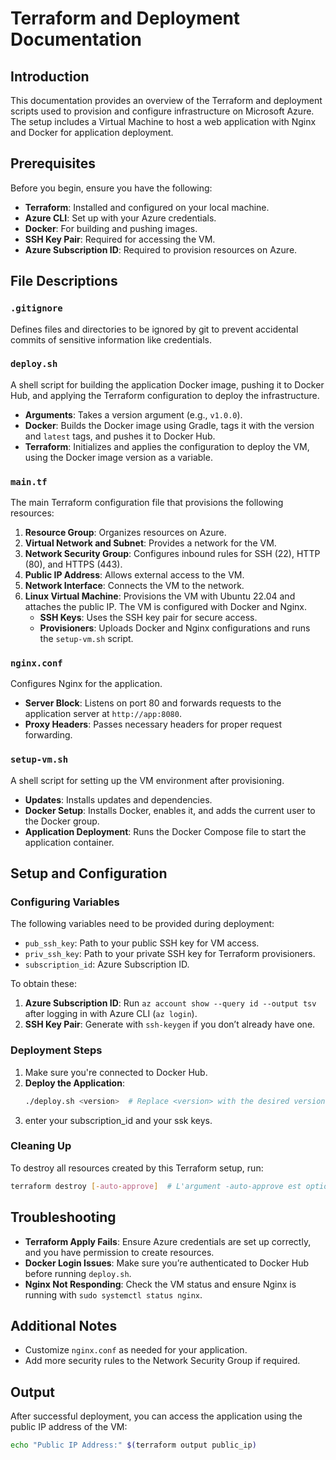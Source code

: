 # Terraform and Deployment Documentation

## Introduction

This documentation provides an overview of the Terraform and deployment scripts used to provision and configure infrastructure on Microsoft Azure. The setup includes a Virtual Machine to host a web application with Nginx and Docker for application deployment.

## Prerequisites

Before you begin, ensure you have the following:

- **Terraform**: Installed and configured on your local machine.
- **Azure CLI**: Set up with your Azure credentials.
- **Docker**: For building and pushing images.
- **SSH Key Pair**: Required for accessing the VM.
- **Azure Subscription ID**: Required to provision resources on Azure.

## File Descriptions

### `.gitignore`

Defines files and directories to be ignored by git to prevent accidental commits of sensitive information like credentials.

### `deploy.sh`

A shell script for building the application Docker image, pushing it to Docker Hub, and applying the Terraform configuration to deploy the infrastructure.

- **Arguments**: Takes a version argument (e.g., `v1.0.0`).
- **Docker**: Builds the Docker image using Gradle, tags it with the version and `latest` tags, and pushes it to Docker Hub.
- **Terraform**: Initializes and applies the configuration to deploy the VM, using the Docker image version as a variable.

### `main.tf`

The main Terraform configuration file that provisions the following resources:

1. **Resource Group**: Organizes resources on Azure.
2. **Virtual Network and Subnet**: Provides a network for the VM.
3. **Network Security Group**: Configures inbound rules for SSH (22), HTTP (80), and HTTPS (443).
4. **Public IP Address**: Allows external access to the VM.
5. **Network Interface**: Connects the VM to the network.
6. **Linux Virtual Machine**: Provisions the VM with Ubuntu 22.04 and attaches the public IP. The VM is configured with Docker and Nginx.
   - **SSH Keys**: Uses the SSH key pair for secure access.
   - **Provisioners**: Uploads Docker and Nginx configurations and runs the `setup-vm.sh` script.

### `nginx.conf`

Configures Nginx for the application.

- **Server Block**: Listens on port 80 and forwards requests to the application server at `http://app:8080`.
- **Proxy Headers**: Passes necessary headers for proper request forwarding.

### `setup-vm.sh`

A shell script for setting up the VM environment after provisioning.

- **Updates**: Installs updates and dependencies.
- **Docker Setup**: Installs Docker, enables it, and adds the current user to the Docker group.
- **Application Deployment**: Runs the Docker Compose file to start the application container.

## Setup and Configuration

### Configuring Variables

The following variables need to be provided during deployment:

- `pub_ssh_key`: Path to your public SSH key for VM access.
- `priv_ssh_key`: Path to your private SSH key for Terraform provisioners.
- `subscription_id`: Azure Subscription ID.

To obtain these:

1. **Azure Subscription ID**: Run `az account show --query id --output tsv` after logging in with Azure CLI (`az login`).
2. **SSH Key Pair**: Generate with `ssh-keygen` if you don’t already have one.

### Deployment Steps

1. Make sure you're connected to Docker Hub.
2. **Deploy the Application**:
   ```bash
   ./deploy.sh <version>  # Replace <version> with the desired version tag, e.g., v1.0.0
   ```
3. enter your subscription_id and your ssk keys.

### Cleaning Up

To destroy all resources created by this Terraform setup, run:

```bash
terraform destroy [-auto-approve]  # L'argument -auto-approve est optionnel ; il permet de détruire les ressources sans demander de confirmation
```

## Troubleshooting

- **Terraform Apply Fails**: Ensure Azure credentials are set up correctly, and you have permission to create resources.
- **Docker Login Issues**: Make sure you’re authenticated to Docker Hub before running `deploy.sh`.
- **Nginx Not Responding**: Check the VM status and ensure Nginx is running with `sudo systemctl status nginx`.

## Additional Notes

- Customize `nginx.conf` as needed for your application.
- Add more security rules to the Network Security Group if required.

## Output

After successful deployment, you can access the application using the public IP address of the VM:

```bash
echo "Public IP Address:" $(terraform output public_ip)
```
